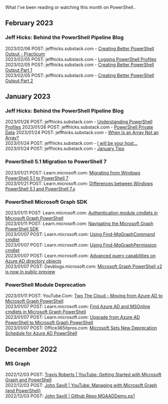 What I've been reading or watching this month on PowerShell..

## February 2023

### Jeff Hicks: Behind the PowerShell Pipeline Blog

2023/02/06 POST: jeffhicks.substack.com - [Creating Better PowerShell Output - Practicum](https://jeffhicks.substack.com/p/creating-better-powershell-output-50c)<br>
2023/02/05 POST: jeffhicks.substack.com - [Logging PowerShell Profiles](https://jeffhicks.substack.com/p/logging-powershell-profiles)<br>
2023/02/05 POST: jeffhicks.substack.com - [Creating Better PowerShell Output Part 1](https://jeffhicks.substack.com/p/creating-better-powershell-output)<br>
2023/02/05 POST: jeffhicks.substack.com - [Creating Better PowerShell Output Part 2](https://jeffhicks.substack.com/p/creating-better-powershell-output-3e2)<br>

## January 2023

### Jeff Hicks: Behind the PowerShell Pipeline Blog

2023/01/26 POST: jeffhicks.substack.com - [Understanding PowerShell Profiles](https://jeffhicks.substack.com/p/understanding-powershell-profiles)
2023/01/26 POST: jeffhicks.substack.com - [PowerShell Private Data](https://jeffhicks.substack.com/p/powershell-private-data)
2023/01/24 POST: jeffhicks.substack.com - [When Is an Array Not an Array?](https://jeffhicks.substack.com/p/when-is-an-array-not-an-array)<br>
2023/01/24 POST: jeffhicks.substack.com - [I will be your host...](https://jeffhicks.substack.com/p/i-will-be-your-host)<br>
2023/01/24 POST: jeffhicks.substack.com - [January Tips](https://jeffhicks.substack.com/p/january-tips)<br>

### PowerShell 5.1 Migration to PowerShell 7

2023/01/21 POST: Learn.microsoft.com: [Migrating from Windows PowerShell 5.1 to PowerShell 7](https://learn.microsoft.com/en-us/powershell/scripting/whats-new/migrating-from-windows-powershell-51-to-powershell-7?view=powershell-7.3)<br>
2023/01/21 POST: Learn.microsoft.com: [Differences between Windows PowerShell 5.1 and PowerShell 7.x](https://learn.microsoft.com/en-us/powershell/scripting/whats-new/differences-from-windows-powershell?view=powershell-7.3)

### PowerShell Microsoft Graph SDK

2023/01/11 POST: Learn.microsoft.com: [Authentication module cmdlets in Microsoft Graph PowerShell](https://learn.microsoft.com/en-us/powershell/microsoftgraph/authentication-commands?view=graph-powershell-1.0)<br>
2023/01/11 POST: Learn.microsoft.com: [Navigating the Microsoft Graph PowerShell SDK](https://learn.microsoft.com/en-us/powershell/microsoftgraph/navigating?view=graph-powershell-1.0)<br>
2023/01/07 POST: Learn.microsoft.com: [Using Find-MgGraphCommand cmdlet](https://learn.microsoft.com/en-us/powershell/microsoftgraph/find-mg-graph-command?view=graph-powershell-1.0)<br>
2023/01/07 POST: Learn.microsoft.com: [Using Find-MgGraphPermission cmdlet](https://learn.microsoft.com/en-us/powershell/microsoftgraph/find-mg-graph-permission?view=graph-powershell-1.0)<br>
2023/01/07 POST: Learn.microsoft.com: [Advanced query capabilities on Azure AD directory objects](https://learn.microsoft.com/en-us/graph/aad-advanced-queries?tabs=powershell)<br>
2023/01/07 POST: Devblogs.microsoft.com: [Microsoft Graph PowerShell v2 is now in public preview](https://devblogs.microsoft.com/microsoft365dev/microsoft-graph-powershell-v2-is-now-in-public-preview-half-the-size-and-will-speed-up-your-automations/)<br>

### PowerShell Module Deprecation
2023/01/11 POST: YouTube.Com: [Two The Cloud - Moving from Azure AD to Microsoft Graph PowerShell](https://www.youtube.com/watch?v=Phxuta2NmlI)<br>
2023/01/07 POST: Learn.microsoft.com: [Find Azure AD and MSOnline cmdlets in Microsoft Graph PowerShell](https://learn.microsoft.com/en-us/powershell/microsoftgraph/azuread-msoline-cmdlet-map?view=graph-powershell-1.0)<br>
2023/01/07 POST: Learn.microsoft.com: [Upgrade from Azure AD PowerShell to Microsoft Graph PowerShell](https://learn.microsoft.com/en-us/powershell/microsoftgraph/migration-steps?view=graph-powershell-1.0)<br>
2023/01/07 POST: Office365itpros.com: [Microsoft Sets New Deprecation Schedule for Azure AD PowerShell](https://office365itpros.com/2022/03/17/azure-ad-powershell-deprecation/)<br>

## December 2022

### MS Graph
2022/12/03 POST: [Travis Roberts | YouTube: Getting Started with Microsoft Graph and PowerShell](https://www.youtube.com/watch?v=oilylijvbic)<br>
2022/12/03 POST: [John Savill | YouTube: Managing with Microsoft Graph (and PowerShell)](https://www.youtube.com/watch?v=bF8vkzXJsAY)<br>
2022/12/03 POST: [John Savill | Github Repo MGAADDemo.ps1](https://github.com/johnthebrit/RandomStuff/blob/master/AzureAD/MGAADDemo.ps1)
